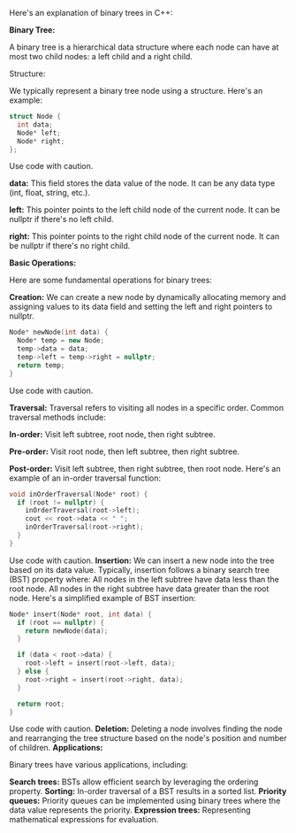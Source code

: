 
Here's an explanation of binary trees in C++:

**Binary Tree:**

A binary tree is a hierarchical data structure where each node can have at most two child nodes: a left child and a right child.

Structure:

We typically represent a binary tree node using a structure. Here's an example:

```C++
struct Node {
  int data;
  Node* left;
  Node* right;
};
```

Use code with caution.

**data:** This field stores the data value of the node. It can be any data type (int, float, string, etc.).

**left:** This pointer points to the left child node of the current node. It can be nullptr if there's no left child.

**right:** This pointer points to the right child node of the current node. It can be nullptr if there's no right child.

**Basic Operations:**

Here are some fundamental operations for binary trees:

**Creation:** We can create a new node by dynamically allocating memory and assigning values to its data field and setting the left and right pointers to nullptr.

```C++
Node* newNode(int data) {
  Node* temp = new Node;
  temp->data = data;
  temp->left = temp->right = nullptr;
  return temp;
}
```

Use code with caution.

**Traversal:** Traversal refers to visiting all nodes in a specific order. Common traversal methods include:

**In-order:** Visit left subtree, root node, then right subtree.

**Pre-order:** Visit root node, then left subtree, then right subtree.

**Post-order:** Visit left subtree, then right subtree, then root node.
Here's an example of an in-order traversal function:

```C++
void inOrderTraversal(Node* root) {
  if (root != nullptr) {
    inOrderTraversal(root->left);
    cout << root->data << " ";
    inOrderTraversal(root->right);
  }
}
```

Use code with caution.
**Insertion:** We can insert a new node into the tree based on its data value. Typically, insertion follows a binary search tree (BST) property where:
All nodes in the left subtree have data less than the root node.
All nodes in the right subtree have data greater than the root node.
Here's a simplified example of BST insertion:


```C++
Node* insert(Node* root, int data) {
  if (root == nullptr) {
    return newNode(data);
  }

  if (data < root->data) {
    root->left = insert(root->left, data);
  } else {
    root->right = insert(root->right, data);
  }

  return root;
}
```

Use code with caution.
**Deletion:** Deleting a node involves finding the node and rearranging the tree structure based on the node's position and number of children.
**Applications:**

Binary trees have various applications, including:

**Search trees:** BSTs allow efficient search by leveraging the ordering property.
**Sorting:** In-order traversal of a BST results in a sorted list.
**Priority queues:** Priority queues can be implemented using binary trees where the data value represents the priority.
**Expression trees:** Representing mathematical expressions for evaluation.
